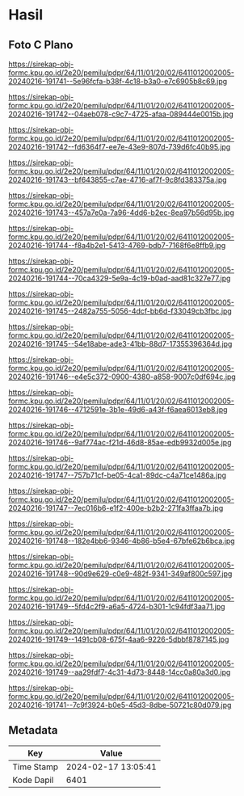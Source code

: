 # Hasil

## Foto C Plano

https://sirekap-obj-formc.kpu.go.id/2e20/pemilu/pdpr/64/11/01/20/02/6411012002005-20240216-191741--5e96fcfa-b38f-4c18-b3a0-e7c6905b8c69.jpg

https://sirekap-obj-formc.kpu.go.id/2e20/pemilu/pdpr/64/11/01/20/02/6411012002005-20240216-191742--04aeb078-c9c7-4725-afaa-089444e0015b.jpg

https://sirekap-obj-formc.kpu.go.id/2e20/pemilu/pdpr/64/11/01/20/02/6411012002005-20240216-191742--fd6364f7-ee7e-43e9-807d-739d6fc40b95.jpg

https://sirekap-obj-formc.kpu.go.id/2e20/pemilu/pdpr/64/11/01/20/02/6411012002005-20240216-191743--bf643855-c7ae-4716-af7f-9c8fd383375a.jpg

https://sirekap-obj-formc.kpu.go.id/2e20/pemilu/pdpr/64/11/01/20/02/6411012002005-20240216-191743--457a7e0a-7a96-4dd6-b2ec-8ea97b56d95b.jpg

https://sirekap-obj-formc.kpu.go.id/2e20/pemilu/pdpr/64/11/01/20/02/6411012002005-20240216-191744--f8a4b2e1-5413-4769-bdb7-7168f6e8ffb9.jpg

https://sirekap-obj-formc.kpu.go.id/2e20/pemilu/pdpr/64/11/01/20/02/6411012002005-20240216-191744--70ca4329-5e9a-4c19-b0ad-aad81c327e77.jpg

https://sirekap-obj-formc.kpu.go.id/2e20/pemilu/pdpr/64/11/01/20/02/6411012002005-20240216-191745--2482a755-5056-4dcf-bb6d-f33049cb3fbc.jpg

https://sirekap-obj-formc.kpu.go.id/2e20/pemilu/pdpr/64/11/01/20/02/6411012002005-20240216-191745--54e18abe-ade3-41bb-88d7-17355396364d.jpg

https://sirekap-obj-formc.kpu.go.id/2e20/pemilu/pdpr/64/11/01/20/02/6411012002005-20240216-191746--e4e5c372-0900-4380-a858-9007c0df694c.jpg

https://sirekap-obj-formc.kpu.go.id/2e20/pemilu/pdpr/64/11/01/20/02/6411012002005-20240216-191746--4712591e-3b1e-49d6-a43f-f6aea6013eb8.jpg

https://sirekap-obj-formc.kpu.go.id/2e20/pemilu/pdpr/64/11/01/20/02/6411012002005-20240216-191746--9af774ac-f21d-46d8-85ae-edb9932d005e.jpg

https://sirekap-obj-formc.kpu.go.id/2e20/pemilu/pdpr/64/11/01/20/02/6411012002005-20240216-191747--757b71cf-be05-4ca1-89dc-c4a71ce1486a.jpg

https://sirekap-obj-formc.kpu.go.id/2e20/pemilu/pdpr/64/11/01/20/02/6411012002005-20240216-191747--7ec016b6-e1f2-400e-b2b2-271fa3ffaa7b.jpg

https://sirekap-obj-formc.kpu.go.id/2e20/pemilu/pdpr/64/11/01/20/02/6411012002005-20240216-191748--182e4bb6-9346-4b86-b5e4-67bfe62b6bca.jpg

https://sirekap-obj-formc.kpu.go.id/2e20/pemilu/pdpr/64/11/01/20/02/6411012002005-20240216-191748--90d9e629-c0e9-482f-9341-349af800c597.jpg

https://sirekap-obj-formc.kpu.go.id/2e20/pemilu/pdpr/64/11/01/20/02/6411012002005-20240216-191749--5fd4c2f9-a6a5-4724-b301-1c94fdf3aa71.jpg

https://sirekap-obj-formc.kpu.go.id/2e20/pemilu/pdpr/64/11/01/20/02/6411012002005-20240216-191749--1491cb08-675f-4aa6-9226-5dbbf8787145.jpg

https://sirekap-obj-formc.kpu.go.id/2e20/pemilu/pdpr/64/11/01/20/02/6411012002005-20240216-191749--aa29fdf7-4c31-4d73-8448-14cc0a80a3d0.jpg

https://sirekap-obj-formc.kpu.go.id/2e20/pemilu/pdpr/64/11/01/20/02/6411012002005-20240216-191741--7c9f3924-b0e5-45d3-8dbe-50721c80d079.jpg


## Metadata

| Key        | Value               |
| ---------- | ------------------- |
| Time Stamp | 2024-02-17 13:05:41 |
| Kode Dapil | 6401                |



